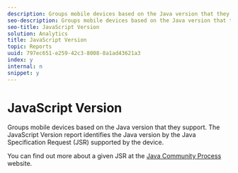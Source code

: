 ```yaml
---
description: Groups mobile devices based on the Java version that they support. The JavaScript Version report identifies the Java version by the Java Specification Request (JSR) supported by the device.
seo-description: Groups mobile devices based on the Java version that they support. The JavaScript Version report identifies the Java version by the Java Specification Request (JSR) supported by the device.
seo-title: JavaScript Version
solution: Analytics
title: JavaScript Version
topic: Reports
uuid: 797ec651-e259-42c3-8008-8a1ad43621a3
index: y
internal: n
snippet: y
---
```


# JavaScript Version

Groups mobile devices based on the Java version that they support. The JavaScript Version report identifies the Java version by the Java Specification Request (JSR) supported by the device.

You can find out more about a given JSR at the [Java Community Process](https://jcp.org/en/jsr/overview) website. 
